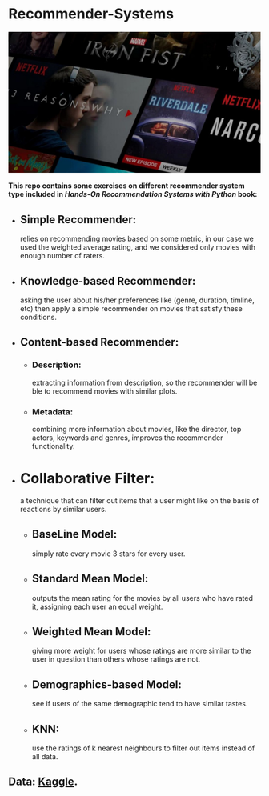 # Recommender-Systems

![movies](https://github.com/AbeerMahjoub/Recommender-Systems/blob/main/pic.jpg?raw=true)

**This repo contains some exercises on different recommender system type included in *Hands-On	Recommendation	Systems	with	Python* book:**


- ## Simple Recommender:

  relies on recommending movies based on some metric, in our case we used the weighted average rating, and we considered only movies with enough number of raters.
  
- ## Knowledge-based Recommender:
  
  asking the user about his/her preferences like (genre, duration, timline, etc) then apply a simple recommender on movies that satisfy these conditions.
  
- ## Content-based Recommender:
  - ### Description:
      
      extracting information from description, so the recommender will be ble to recommend movies with similar plots.
      
  - ### Metadata:
    
      combining more information about movies, like the director, top actors, keywords and genres, improves the recommender functionality.
      
- # Collaborative Filter:

   a technique that can filter out items that a user might like on the basis of reactions by similar users.

   - ## BaseLine Model:

      simply rate every movie 3 stars for every user.

   - ## Standard Mean Model:

     outputs the mean rating for the movies by all users who have rated it, assigning each user an equal weight.

   - ## Weighted Mean Model:

     giving more weight for users whose ratings are more similar to the user in question than others whose ratings are not.

   - ## Demographics-based Model:

     see if users	of	the	same	demographic	tend to	have	similar	tastes.	

   - ## KNN:

     use the ratings of k nearest neighbours to filter out items instead of all data.



## Data: [Kaggle](https://www.kaggle.com/datasets/rounakbanik/the-movies-dataset).
